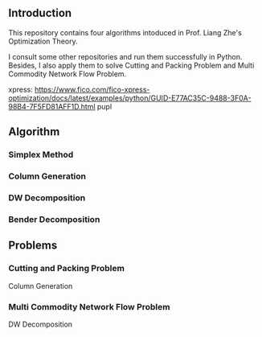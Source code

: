 ## Introduction

This repository contains four algorithms intoduced in Prof. Liang Zhe's Optimization Theory. 

I consult some other repositories and run them successfully in Python. Besides, I also apply them to solve Cutting and Packing Problem and Multi Commodity Network Flow Problem.

xpress: https://www.fico.com/fico-xpress-optimization/docs/latest/examples/python/GUID-E77AC35C-9488-3F0A-98B4-7F5FD81AFF1D.html
pupl


## Algorithm

### Simplex Method



### Column Generation



### DW Decomposition



### Bender Decomposition



## Problems

### Cutting and Packing Problem

Column Generation



### Multi Commodity Network Flow Problem

DW Decomposition



